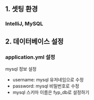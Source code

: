## 1. 셋팅 환경
### IntelliJ, MySQL

## 2. 데이터베이스 설정

### application.yml 설정

mysql 정보 설정
- username: mysql 유저네임으로 수정
- password: mysql 비밀번호로 수정
- mysql 스키마 이름은 fyp_db로 설정하기


